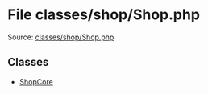 File classes/shop/Shop.php
=========

Source: [classes/shop/Shop.php](https://github.com/PrestaShop/PrestaShop/blob/1.6.1.3/classes/shop/Shop.php)


Classes
-------

* [ShopCore](class.ShopCore.md)

